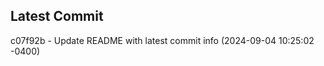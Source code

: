 
## Latest Commit
c07f92b - Update README with latest commit info (2024-09-04 10:25:02 -0400) <Yunxi-Zhou>
